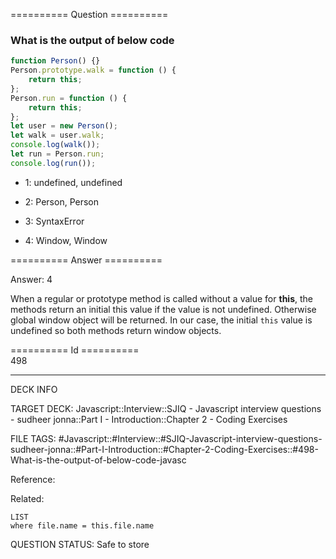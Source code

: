 ========== Question ==========  

### What is the output of below code

```javascript
function Person() {}
Person.prototype.walk = function () {
    return this;
};
Person.run = function () {
    return this;
};
let user = new Person();
let walk = user.walk;
console.log(walk());
let run = Person.run;
console.log(run());
```

-   1: undefined, undefined

-   2: Person, Person

-   3: SyntaxError

-   4: Window, Window  

========== Answer ==========  

Answer: 4

When a regular or prototype method is called without a value for **this**, the methods return an initial this value if the value is not undefined. Otherwise global window object will be returned. In our case, the initial `this` value is undefined so both methods return window objects.

========== Id ==========  
498

---

DECK INFO

TARGET DECK: Javascript::Interview::SJIQ - Javascript interview questions - sudheer jonna::Part I - Introduction::Chapter 2 - Coding Exercises

FILE TAGS: #Javascript::#Interview::#SJIQ-Javascript-interview-questions-sudheer-jonna::#Part-I-Introduction::#Chapter-2-Coding-Exercises::#498-What-is-the-output-of-below-code-javasc

Reference:

Related:

```dataview
LIST
where file.name = this.file.name
```

QUESTION STATUS: Safe to store
